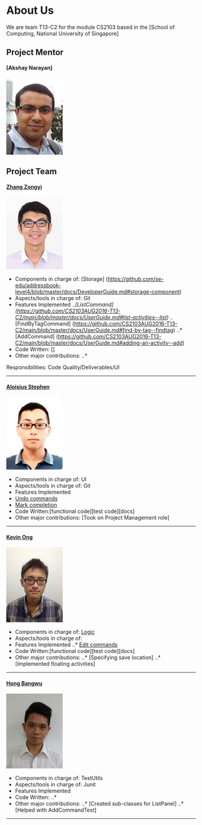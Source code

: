# About Us

We are team T13-C2 for the module CS2103 based in the [School of Computing, National University of Singapore]

## Project Mentor

#### [Akshay Narayan]
<img src="images/AkshayNarayan.jpg" width="150"><br>


## Project Team

#### [Zhang Zongyi](http://github.com/zongyizzy)
<img src="images/Zongyi.jpg" width="150"><br>
* Components in charge of: [Storage] (https://github.com/se-edu/addressbook-level4/blob/master/docs/DeveloperGuide.md#storage-component)
* Aspects/tools in charge of: Git
* Features Implemented
..*[ListCommand] (https://github.com/CS2103AUG2016-T13-C2/main/blob/master/docs/UserGuide.md#list-activities--list)
..*[FindByTagCommand] (https://github.com/CS2103AUG2016-T13-C2/main/blob/master/docs/UserGuide.md#find-by-tag--findtag)
..*[AddCommand] (https://github.com/CS2103AUG2016-T13-C2/main/blob/master/docs/UserGuide.md#adding-an-activity--add)
* Code Written: []
* Other major contributions:
..* 
  
Responsibilities: Code Quality/Deliverables/UI

-----

#### [Aloisius Stephen](https://github.com/aloisiusStephen)
<img src="images/Aloisius.jpg" width="150"><br> 
* Components in charge of: UI
* Aspects/tools in charge of: Git
* Features Implemented
* [Undo commands](https://github.com/CS2103AUG2016-T13-C2/main/blob/master/docs/UserGuide.md#undoing-an-action--undo)
* [Mark completion](https://github.com/CS2103AUG2016-T13-C2/main/blob/master/docs/UserGuide.md#marking-an-activity-as-done-done)
* Code Written:[functional code][test code][docs]
* Other major contributions:
[Took on Project Management role]

-----

#### [Kevin Ong](https://github.com/Kevin-Ong)
<img src="images/KevinOng.jpg" width="150"><br>
* Components in charge of:  [Logic](https://github.com/se-edu/addressbook-level4/blob/master/docs/DeveloperGuide.md#logic-component)
* Aspects/tools in charge of: 
* Features Implemented
..* [Edit commands](https://github.com/CS2103AUG2016-T13-C2/main/blob/master/docs/UserGuide.md#editing-an-activity--edit)
* Code Written:[functional code][test code][docs]
* Other major contributions:
..* [Specifying save location]
..* [Implemented floating activities]

-----

#### [Hong Bangwu](https://github.com/ndt93)
<img src="images/Bangwu.jpg" width="150"><br> 
* Components in charge of: TestUtils
* Aspects/tools in charge of: Junit
* Features Implemented
* Code Written:
..* 
* Other major contributions:
..* [Created sub-classes for ListPanel]
..* [Helped with AddCommandTest]
-----
